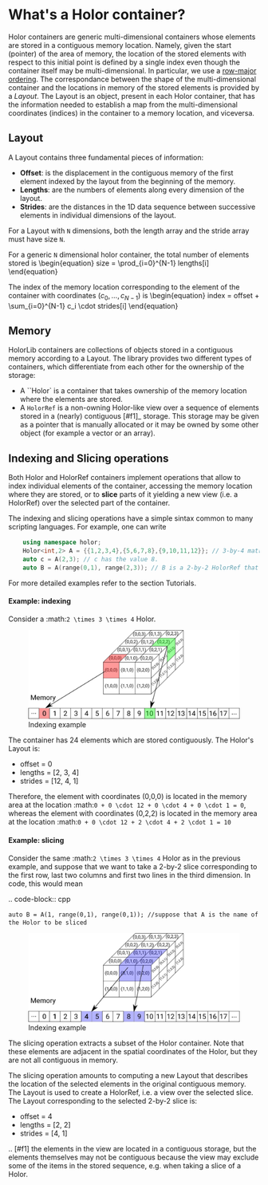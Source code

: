# What's a Holor container?
Holor containers are generic multi-dimensional containers whose elements are stored in a contiguous memory location. Namely, given the start (pointer) of the area of memory, the location of the stored elements with respect to this initial point is defined by a single index even though the container itself may be multi-dimensional. 
In particular, we use a [row-major ordering](https://en.wikipedia.org/wiki/Row-_and_column-major_order).
The correspondance between the shape of the multi-dimensional container and the locations in memory of the stored elements is provided by a *Layout*.
The Layout is an object, present in each Holor container, that has the information needed to establish a map from the multi-dimensional coordinates (indices) in the container to a memory location, and viceversa.


## Layout
A Layout contains three fundamental pieces of information: 

- **Offset**: is the displacement in the contiguous memory of the first element indexed by the layout from the beginning of the memory.  
- **Lengths**: are the numbers of elements along every dimension of the layout.
- **Strides**: are the distances in the 1D data sequence between successive elements in individual dimensions of the layout.

For a Layout with `N` dimensions, both the length array and the stride array must have size `N`.

For a generic `N` dimensional holor container, the total number of elements stored is 
\begin{equation}
    size = \prod_{i=0}^{N-1} lengths[i]
\end{equation}

The index of the memory location corresponding to the element of the container  with coordinates $(c_0, \ldots, c_{N-1})$ is 
\begin{equation}
    index = offset + \sum_{i=0}^{N-1} c_i \cdot strides[i]
\end{equation}


## Memory
HolorLib containers are collections of objects stored in a contiguous memory according to a Layout. The library provides two different types of containers, which differentiate from each other for the ownership of the storage:

* A ``Holor` is a container that takes ownership of the memory location where the elements are stored.
* A ``HolorRef`` is a non-owning Holor-like view over a sequence of elements stored in a (nearly) contiguous [#f1]_ storage. This storage may be given as a pointer that is manually allocated or it may be owned by some other object (for example a vector or an array).



## Indexing and Slicing operations
Both Holor and HolorRef containers implement operations that allow to index individual elements of the container, accessing the memory location where they are stored,  or to **slice** parts of it yielding a new view (i.e. a HolorRef) over the selected part of the container.

The indexing and slicing operations have a simple sintax common to many scripting languages. For example, one can write 

``` cpp
    using namespace holor;
    Holor<int,2> A = {{1,2,3,4},{5,6,7,8},{9,10,11,12}}; // 3-by-4 matrix of integers
    auto c = A(2,3); // c has the value 8. 
    auto B = A(range(0,1), range(2,3)); // B is a 2-by-2 HolorRef that views the elements {{3,4}, {7,8}} of A
```

For more detailed examples refer to the section Tutorials.



#### Example: indexing

Consider a :math:`2 \times 3 \times 4` Holor.

<figure>
  <img src="../images/layout_example.png" width="800" />
  <figcaption>Indexing example</figcaption>
</figure>

The container has 24 elements which are stored contiguously. The Holor's Layout is:

* offset = 0
* lengths = [2, 3, 4]
* strides = [12, 4, 1]

Therefore, the element with coordinates (0,0,0) is located in the memory area at the location :math:`0 + 0 \cdot 12 + 0 \cdot 4 + 0 \cdot 1 = 0`, whereas the element with coordinates (0,2,2) is located in the memory area at the location :math:`0 + 0 \cdot 12 + 2 \cdot 4 + 2 \cdot 1 = 10`




#### Example: slicing

Consider the same :math:`2 \times 3 \times 4` Holor as in the previous example, and suppose that we want to take a 2-by-2 slice corresponding to the first row, last two columns and first two lines in the third dimension.
In code, this would mean 

.. code-block:: cpp

    auto B = A(1, range(0,1), range(0,1)); //suppose that A is the name of the Holor to be sliced

<figure>
  <img src="../images/slice_example.png" width="800" />
  <figcaption>Indexing example</figcaption>
</figure>


The slicing operation extracts a subset of the Holor container. Note that these elements are adjacent in the spatial coordinates of the Holor, but they are not all contiguous in memory.

The slicing operation amounts to computing a new Layout that describes the location of the selected elements in the original contiguous memory. The Layout is used to create a HolorRef, i.e. a view over the selected slice.
The Layout corresponding to the selected 2-by-2 slice is:

* offset = 4
* lengths = [2, 2]
* strides = [4, 1]




.. [#f1] the elements in the view are located in a contiguous storage, but the elements themselves may not be contiguous because the view may exclude some of the items in the stored sequence, e.g. when taking a slice of a Holor.